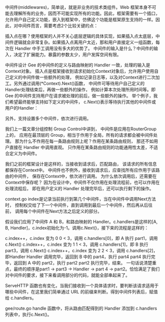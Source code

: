 中间件(middlewares)，简单说，就是非业务的技术类组件。Web 框架本身不可能去理解所有的业务，因而不可能实现所有的功能。因此，框架需要有一个插口，允许用户自己定义功能，嵌入到框架中，仿佛这个功能是框架原生支持的一样。因此，对中间件而言，需要考虑2个比较关键的点：

插入点在哪？使用框架的人并不关心底层逻辑的具体实现，如果插入点太底层，中间件逻辑就会非常复杂。如果插入点离用户太近，那和用户直接定义一组函数，每次在 Handler 中手工调用没有多大的优势了。
中间件的输入是什么？中间件的输入，决定了扩展能力。暴露的参数太少，用户发挥空间有限。


中间件设计
Gee 的中间件的定义与路由映射的 Handler 一致，处理的输入是Context对象。
插入点是框架接收到请求初始化Context对象后，允许用户使用自己定义的中间件做一些额外的处理，
例如记录日志等，以及对Context进行二次加工。另外通过调用(*Context).Next()函数，
中间件可等待用户自己定义的 Handler处理结束后，再做一些额外的操作，
例如计算本次处理所用时间等。即 Gee 的中间件支持用户在请求被处理的前后，做一些额外的操作。
举个例子，我们希望最终能够支持如下定义的中间件，
c.Next()表示等待执行其他的中间件或用户的Handler：


另外，支持设置多个中间件，依次进行调用。

我们上一篇文章分组控制 Group Control中讲到，
中间件是应用在RouterGroup上的，
应用在最顶层的 Group，相当于作用于全局，所有的请求都会被中间件处理。
那为什么不作用在每一条路由规则上呢？作用在某条路由规则，
那还不如用户直接在 Handler 中调用直观。
只作用在某条路由规则的功能通用性太差，不适合定义为中间件。

我们之前的框架设计是这样的，当接收到请求后，匹配路由，
该请求的所有信息都保存在Context中。
中间件也不例外，接收到请求后，应查找所有应作用于该路由的中间件，
保存在Context中，依次进行调用。
为什么依次调用后，还需要在Context中保存呢？
因为在设计中，中间件不仅作用在处理流程前，也可以作用在处理流程后，
即在用户定义的 Handler 处理完毕后，还可以执行剩下的操作。

context.go
index是记录当前执行到第几个中间件，当在中间件中调用Next方法时，
控制权交给了下一个中间件，直到调用到最后一个中间件，然后再从后往前，
调用每个中间件在Next方法之后定义的部分。

假设我们应用了中间件 A 和 B，和路由映射的 Handler。c.handlers是这样的[A, B, Handler]，c.index初始化为-1。调用c.Next()，接下来的流程是这样的：

c.index++，c.index 变为 0
0 < 3，调用 c.handlers[0]，即 A
执行 part1，调用 c.Next()
c.index++，c.index 变为 1
1 < 3，调用 c.handlers[1]，即 B
执行 part3，调用 c.Next()
c.index++，c.index 变为 2
2 < 3，调用 c.handlers[2]，即Handler
Handler 调用完毕，返回到 B 中的 part4，执行 part4
part4 执行完毕，返回到 A 中的 part2，执行 part2
part2 执行完毕，结束。
一句话说清楚重点，最终的顺序是part1 -> part3 -> Handler -> part 4 -> part2。恰恰满足了我们对中间件的要求，接下来看调用部分的代码，就能全部串起来了。

ServeHTTP 函数也有变化，当我们接收到一个具体请求时，要判断该请求适用于哪些中间件，在这里我们简单通过 URL 的前缀来判断。得到中间件列表后，赋值给 c.handlers。

gee/route.go
handle 函数中，将从路由匹配得到的 Handler 添加到 c.handlers列表中，执行c.Next()。